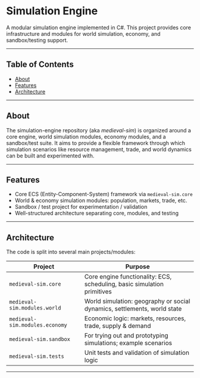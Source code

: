 # Simulation Engine

A modular simulation engine implemented in C#. This project provides core infrastructure and modules for world simulation, economy, and sandbox/testing support.

---

## Table of Contents

- [About](#about)  
- [Features](#features)  
- [Architecture](#architecture)

---

## About

The simulation-engine repository (aka *medieval-sim*) is organized around a core engine, world simulation modules, economy modules, and a sandbox/test suite. It aims to provide a flexible framework through which simulation scenarios like resource management, trade, and world dynamics can be built and experimented with.

---

## Features

- Core ECS (Entity-Component-System) framework via `medieval-sim.core`  
- World & economy simulation modules: population, markets, trade, etc.  
- Sandbox / test project for experimentation / validation  
- Well-structured architecture separating core, modules, and testing  

---

## Architecture

The code is split into several main projects/modules:

| Project | Purpose |
|---|---|
| `medieval-sim.core` | Core engine functionality: ECS, scheduling, basic simulation primitives |
| `medieval-sim.modules.world` | World simulation: geography or social dynamics, settlements, world state |
| `medieval-sim.modules.economy` | Economic logic: markets, resources, trade, supply & demand |
| `medieval-sim.sandbox` | For trying out and prototyping simulations; example scenarios |
| `medieval-sim.tests` | Unit tests and validation of simulation logic |

---

